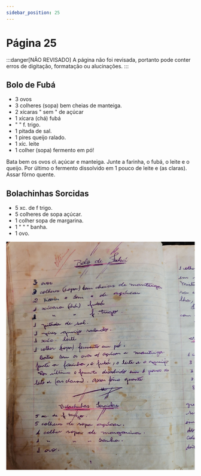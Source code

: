 ```yaml
---
sidebar_position: 25
---
```

# Página 25
:::danger[NÃO REVISADO]
A página não foi revisada, portanto pode conter erros de digitação, formatação ou alucinações.
:::
## Bolo de Fubá

*   3 ovos
*   3 colheres (sopa) bem cheias de manteiga.
*   2 xícaras " sem " de açúcar
*   1 xícara (chá) fubá
*   " " f. trigo.
*   1 pitada de sal.
*   1 pires queijo ralado.
*   1 xíc. leite
*   1 colher (sopa) fermento em pó!

Bata bem os ovos o\ açúcar e manteiga.
Junte a farinha, o fubá, o leite e o queijo.
Por último o fermento dissolvido em 1 pouco de leite e (as claras). Assar fôrno quente.

## Bolachinhas Sorcidas

*   5 xc. de f trigo.
*   5 colheres de sopa açúcar.
*   1 colher sopa de margarina.
*   1 " " " banha.
*   1 ovo.

![imagem base](./images/page_25.png)